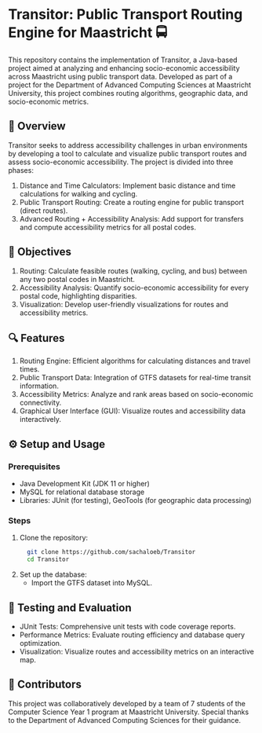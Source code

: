 # Transitor: Public Transport Routing Engine for Maastricht 🚍
This repository contains the implementation of Transitor, a Java-based project aimed at analyzing and enhancing socio-economic accessibility across Maastricht using public transport data. Developed as part of a project for the Department of Advanced Computing Sciences at Maastricht University, this project combines routing algorithms, geographic data, and socio-economic metrics.

## 📖 Overview
Transitor seeks to address accessibility challenges in urban environments by developing a tool to calculate and visualize public transport routes and assess socio-economic accessibility. The project is divided into three phases:

1. Distance and Time Calculators: Implement basic distance and time calculations for walking and cycling.
2. Public Transport Routing: Create a routing engine for public transport (direct routes).
3. Advanced Routing + Accessibility Analysis: Add support for transfers and compute accessibility metrics for all postal codes.

## 🎯 Objectives
1. Routing: Calculate feasible routes (walking, cycling, and bus) between any two postal codes in Maastricht.
2. Accessibility Analysis: Quantify socio-economic accessibility for every postal code, highlighting disparities.
3. Visualization: Develop user-friendly visualizations for routes and accessibility metrics.

## 🔍 Features
1. Routing Engine: Efficient algorithms for calculating distances and travel times.
2. Public Transport Data: Integration of GTFS datasets for real-time transit information.
3. Accessibility Metrics: Analyze and rank areas based on socio-economic connectivity.
4. Graphical User Interface (GUI): Visualize routes and accessibility data interactively.

## ⚙️ Setup and Usage
### Prerequisites
- Java Development Kit (JDK 11 or higher)
- MySQL for relational database storage
- Libraries: JUnit (for testing), GeoTools (for geographic data processing)
### Steps
1. Clone the repository:
   ```bash
     git clone https://github.com/sachaloeb/Transitor
     cd Transitor
   ```
2. Set up the database:
   - Import the GTFS dataset into MySQL.

## 🧪 Testing and Evaluation
- JUnit Tests: Comprehensive unit tests with code coverage reports.
- Performance Metrics: Evaluate routing efficiency and database query optimization.
- Visualization: Visualize routes and accessibility metrics on an interactive map.

## 🤝 Contributors
This project was collaboratively developed by a team of 7 students of the Computer Science Year 1 program at Maastricht University. Special thanks to the Department of Advanced Computing Sciences for their guidance.
